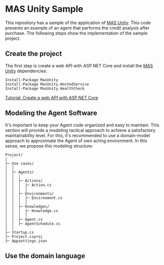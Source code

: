 # MAS Unity Sample
This repository has a sample of the application of [MAS Unity](https://github.com/8T4/mas-unity). This code presents an example of an agent that performs the credit analysis after purchase. The following steps show the implementation of the sample project.

## Create the project
The first step is create a web API with ASP.NET Core and install the [MAS Unity](https://github.com/8T4/mas-unity) dependencies:

```
Install-Package MasUnity
Install-Package MasUnity.HostedService
Install-Package MasUnity.HealthCheck
```

[Tutorial: Create a web API with ASP.NET Core](https://docs.microsoft.com/en-us/aspnet/core/tutorials/first-web-api?view=aspnetcore-5.0&tabs=visual-studio)

## Modeling the Agent Software
It's important to keep your Agent code organized and easy to maintain. This section will provide a modeling tactical approach to achieve a satisfactory maintainability level. For this, it's recommended to use a domain-model approach to approximate the Agent of own acting environment. In this sense, we propose this modeling structure:

```
Project/
│  
├─ Use cases/
│  │  
│  ├─ Agents/
│  │  │
│  │  ├─ Actions/
│  │  │  ├─ Action.cs
│  │  │  │
│  │  ├─ Environments/
│  │  │  ├─ Environment.cs
│  │  │  │
│  │  ├─ Knowledges/
│  │  │  ├─ Knowledge.cs
│  │  │  │
│  │  ├─ Agent.cs
│  │  ├─ AgentSchedule.cs
│  │    
├─ Startup.cs
├─ Project.csproj
├─ Appsettings.json

```

## Use the domain language
